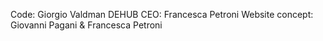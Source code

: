 Code: Giorgio Valdman
DEHUB CEO: Francesca Petroni
Website concept: Giovanni Pagani & Francesca Petroni
